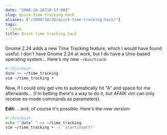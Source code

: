 ```yaml
---
date: "2008-10-26T18:57:00Z"
slug: quick-time-tracking-hack
aliases: ["/2008/10/26/quick-time-tracking-hack/"]
tags:
- linux
title: Quick time tracking hack
---
```


Gnome 2.24 adds a new Time Tracking feature, which I would have found useful. I
don't have Gnome 2.24 at work, but I do have a Unix-based operating system...
Here's my new `~/bin/track`:

```bash
#!/bin/bash
date >> ~/time_tracking
vim ~/time_tracking +
```

Now, if I could only get vim to automatically hit "A" and space for me
afterwards... (I'm betting there's a way to do it, but AFAIK vim can only
receive ex-mode commands as parameters).

**Edit:** ...and, of course it's possible. Here's the new version:

```bash
#!/bin/bash
echo "`date` " >> ~/time_tracking
vim ~/time_tracking + -c 'startinsert!'
```
